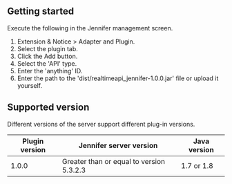 ## Getting started

Execute the following in the Jennifer management screen.

 1. Extension & Notice > Adapter and Plugin.
 2. Select the plugin tab.
 2. Click the Add button.
 3. Select the 'API' type.
 4. Enter the 'anything' ID.
 5. Enter the path to the 'dist/realtimeapi_jennifer-1.0.0.jar' file or upload it yourself.
 
 
## Supported version
 
Different versions of the server support different plug-in versions.
 
| Plugin version | Jennifer server version | Java version |
| ------------- |-------------|-------------|
| 1.0.0       | Greater than or equal to version 5.3.2.3 | 1.7 or 1.8